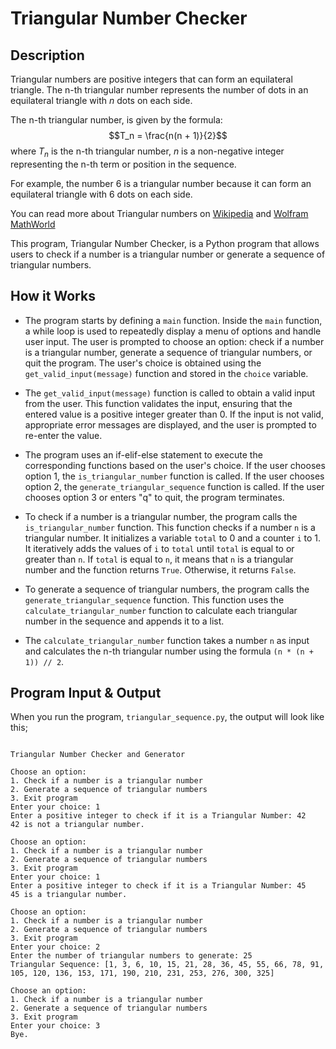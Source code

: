 # Triangular Number Checker

## Description

Triangular numbers are positive integers that can form an equilateral triangle. The n-th triangular number represents the number of dots in an equilateral triangle with $n$ dots on each side.

The n-th triangular number, is given by the formula:
$$T_n = \frac{n(n + 1)}{2}$$
where $T_n$ is the n-th triangular number, $n$ is a non-negative integer representing the n-th term or position in the sequence.


For example, the number 6 is a triangular number because it can form an equilateral triangle with 6 dots on each side.

You can read more about Triangular numbers on [Wikipedia](https://en.wikipedia.org/wiki/Triangular_number) and [Wolfram MathWorld](https://mathworld.wolfram.com/TriangularNumber.html)

This program, Triangular Number Checker, is a Python program that allows users to check if a number is a triangular number or generate a sequence of triangular numbers.

## How it Works

- The program starts by defining a `main` function. Inside the `main` function, a while loop is used to repeatedly display a menu of options and handle user input. The user is prompted to choose an option: check if a number is a triangular number, generate a sequence of triangular numbers, or quit the program. The user's choice is obtained using the `get_valid_input(message)` function and stored in the `choice` variable.

- The `get_valid_input(message)` function is called to obtain a valid input from the user. This function validates the input, ensuring that the entered value is a positive integer greater than 0. If the input is not valid, appropriate error messages are displayed, and the user is prompted to re-enter the value.

- The program uses an if-elif-else statement to execute the corresponding functions based on the user's choice. If the user chooses option 1, the `is_triangular_number` function is called. If the user chooses option 2, the `generate_triangular_sequence` function is called. If the user chooses option 3 or enters "q" to quit, the program terminates.

- To check if a number is a triangular number, the program calls the `is_triangular_number` function. This function checks if a number `n` is a triangular number. It initializes a variable `total` to 0 and a counter `i` to 1. It iteratively adds the values of `i` to `total` until `total` is equal to or greater than `n`. If `total` is equal to `n`, it means that `n` is a triangular number and the function returns `True`. Otherwise, it returns `False`.

- To generate a sequence of triangular numbers, the program calls the `generate_triangular_sequence` function. This function uses the `calculate_triangular_number` function to calculate each triangular number in the sequence and appends it to a list.

- The `calculate_triangular_number` function takes a number `n` as input and calculates the n-th triangular number using the formula `(n * (n + 1)) // 2`.


## Program Input & Output

When you run the program, `triangular_sequence.py`, the output will look like this;

```

Triangular Number Checker and Generator

Choose an option:
1. Check if a number is a triangular number
2. Generate a sequence of triangular numbers
3. Exit program
Enter your choice: 1
Enter a positive integer to check if it is a Triangular Number: 42
42 is not a triangular number.

Choose an option:
1. Check if a number is a triangular number
2. Generate a sequence of triangular numbers
3. Exit program
Enter your choice: 1
Enter a positive integer to check if it is a Triangular Number: 45
45 is a triangular number.

Choose an option:
1. Check if a number is a triangular number
2. Generate a sequence of triangular numbers
3. Exit program
Enter your choice: 2
Enter the number of triangular numbers to generate: 25
Triangular Sequence: [1, 3, 6, 10, 15, 21, 28, 36, 45, 55, 66, 78, 91, 105, 120, 136, 153, 171, 190, 210, 231, 253, 276, 300, 325]

Choose an option:
1. Check if a number is a triangular number
2. Generate a sequence of triangular numbers
3. Exit program
Enter your choice: 3
Bye.
```
